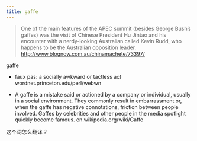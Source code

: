 ```yaml
---
title: gaffe
---
```


<blockquote>
  <p>One of the main features of the APEC summit (besides George Bush’s gaffes) was the visit of Chinese President Hu Jintao and his encounter with a nerdy-looking Australian called Kevin Rudd, who happens to be the Australian opposition leader. 
  <a href="http://www.blognow.com.au/chinamachete/73397/">http://www.blognow.com.au/chinamachete/73397/</a></p>
</blockquote>

<p>gaffe</p>

<ul>
<li><p>faux pas: a socially awkward or tactless act
wordnet.princeton.edu/perl/webwn</p></li>
<li><p>A gaffe is a mistake said or actioned by a company or individual, usually in a social environment. They commonly result in embarrassment or, when the gaffe has negative connotations, friction between people involved. Gaffes by celebrities and other people in the media spotlight quickly become famous.
en.wikipedia.org/wiki/Gaffe</p></li>
</ul>

<p>这个词怎么翻译？</p>
